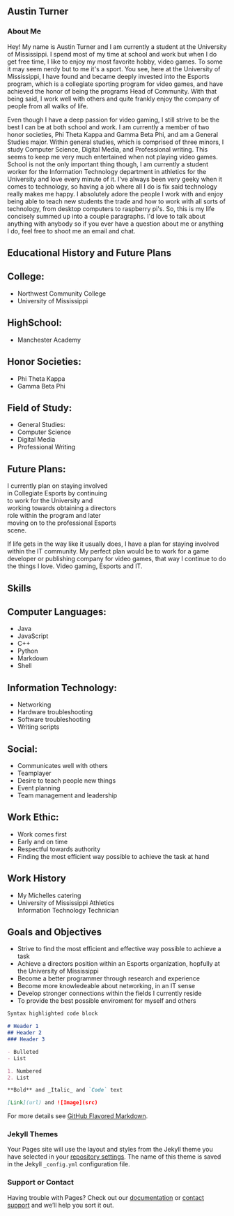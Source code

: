## Austin Turner

### About Me

Hey!
My name is Austin Turner and I am currently a student at the University of Mississippi. I spend most of my time at school and work but when I do get free time, I like to enjoy my most favorite hobby, video games. To some it may seem nerdy but to me it's a sport. You see, here at the University of Mississippi, I have found and became deeply invested into the Esports program, which is a collegiate sporting program for video games, and have achieved the honor of being the programs Head of Community. With that being said, I work well with others and quite frankly enjoy the company of people from all walks of life.

Even though I have a deep passion for video gaming, I still strive to be the best I can be at both school and work. I am currently a member of two honor societies, Phi Theta Kappa and Gamma Beta Phi, and am a General Studies major. Within general studies, which is comprised of three minors, I study Computer Science, Digital Media, and Professional writing. This seems to keep me very much entertained when not playing video games. School is not the only important thing though, I am currently a student worker for the Information Technology department in athletics for the University and love every minute of it. I've always been very geeky when it comes to technology, so having a job where all I do is fix said technology really makes me happy. I absolutely adore the people I work with and enjoy being able to teach new students the trade and how to work with all sorts of technology, from desktop computers to raspberry pi's. So, this is my life concisely summed up into a couple paragraphs. I'd love to talk about anything with anybody so if you ever have a question about me or anything I do, feel free to shoot me an email and chat.

Educational History and Future Plans                                              
-----------------------------------------

## College:                             
 - Northwest Community College           
 - University of Mississippi
 
## HighSchool:                         
 - Manchester Academy                    
 
## Honor Societies:                    
 - Phi Theta Kappa                       
 - Gamma Beta Phi                        
 
## Field of Study:                     
 - General Studies:                      
 - Computer Science                      
 - Digital Media                         
 - Professional Writing                  
 
## Future Plans:                       
 I currently plan on staying involved    
 in Collegiate Esports by continuing     
 to work for the University and          
 working towards obtaining a directors   
 role within the program and later       
 moving on to the professional Esports   
 scene.                                  
                                         
 If life gets in the way like it usually
 does, I have a plan for staying involved
 within the IT community. My perfect plan
 would be to work for a game developer or
 publishing company for video games,
 that way I continue to do the things
 I love. Video gaming, Esports and IT.
 
 Skills 
-----------------------------------------

## Computer Languages:
  - Java
  - JavaScript
  - C++
  - Python
  - Markdown
  - Shell
  
## Information Technology:
 - Networking
 - Hardware troubleshooting
 - Software troubleshooting
 - Writing scripts
 
## Social:
 - Communicates well with others
 - Teamplayer
 - Desire to teach people new things
 - Event planning
 - Team management and leadership
 
 ## Work Ethic:
 - Work comes first
 - Early and on time
 - Respectful towards authority
 - Finding the most efficient
   way possible to achieve the
   task at hand
                                         
  Work History                            
-----------------------------------------

 - My Michelles catering                 
 - University of Mississippi Athletics   
   Information Technology Technician     
                                         
 Goals and Objectives
-----------------------------------------

- Strive to find the most efficient and
  effective way possible to achieve a
  task
- Achieve a directors position within
  an Esports organization, hopfully at
  the University of Mississippi
- Become a better programmer through
  research and experience
- Become more knowledeable about
  networking, in an IT sense
- Develop stronger connections within
  the fields I currently reside
- To provide the best possible enviroment
  for myself and others




```markdown
Syntax highlighted code block

# Header 1
## Header 2
### Header 3

- Bulleted
- List

1. Numbered
2. List

**Bold** and _Italic_ and `Code` text

[Link](url) and ![Image](src)
```

For more details see [GitHub Flavored Markdown](https://guides.github.com/features/mastering-markdown/).

### Jekyll Themes

Your Pages site will use the layout and styles from the Jekyll theme you have selected in your [repository settings](https://github.com/UMPrince/WritWebsite/settings). The name of this theme is saved in the Jekyll `_config.yml` configuration file.

### Support or Contact

Having trouble with Pages? Check out our [documentation](https://help.github.com/categories/github-pages-basics/) or [contact support](https://github.com/contact) and we’ll help you sort it out.

